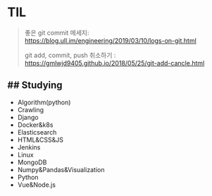 # TIL

> 좋은 git commit 메세지: https://blog.ull.im/engineering/2019/03/10/logs-on-git.html
>
> git add, commit, push 취소하기 : https://gmlwjd9405.github.io/2018/05/25/git-add-cancle.html

## ## Studying

* Algorithm(python)
* Crawling
* Django
* Docker&k8s
* Elasticsearch
* HTML&CSS&JS
* Jenkins
* Linux
* MongoDB
* Numpy&Pandas&Visualization
* Python
* Vue&Node.js